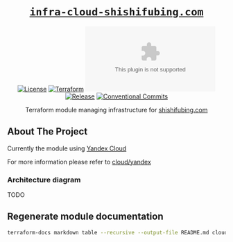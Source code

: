 <div align="center" markdown="1">

# [`infra-cloud-shishifubing.com`][url-repo]

[![License][badge-license]][url-license]
[![Terraform][badge-workflow-terraform]][url-workflow-terraform]
[![Version][badge-version]][url-version]
[![Release][badge-workflow-release]][url-workflow-release]
[![Conventional Commits][badge-conventionalcommits]][url-conventionalcommits]

Terraform module managing infrastructure for [shishifubing.com][url-site]

</div>

## About The Project

Currently the module using [Yandex Cloud][url-yandex-cloud]

For more information please refer to [cloud/yandex][documentation]

### Architecture diagram

TODO

## Regenerate module documentation

```bash
terraform-docs markdown table --recursive --output-file README.md cloud/yandex
```

<!-- relative links -->

[documentation]: ./cloud/yandex

<!-- project links -->

[url-repo]: https://github.com/shishifubing/infra-cloud-shishifubing.com
[url-workflow-terraform]: https://github.com/shishifubing/infra-cloud-shishifubing.com/actions/workflows/terraform.yml
[url-license]: https://github.com/shishifubing/infra-cloud-shishifubing.com/actions/workflows/terraform.yml
[url-workflow-release]: https://github.com/shishifubing/infra-cloud-shishifubing.com/actions/workflows/release.yml
[url-version]: https://github.com/shishifubing/infra-cloud-shishifubing.com/releases/latest

<!-- external links -->

[url-site]: https://shishifubing.com
[url-yandex-cloud]: https://cloud.yandex.com/en
[url-conventionalcommits]: https://conventionalcommits.org

<!-- badge links -->

[badge-workflow-terraform]: https://img.shields.io/github/actions/workflow/status/shishifubing/infra-cloud-shishifubing.com/terraform.yml?label=terraform
[badge-license]: https://img.shields.io/github/license/shishifubing/infra-cloud-shishifubing.com.svg
[badge-workflow-release]: https://img.shields.io/github/actions/workflow/status/shishifubing/infra-cloud-shishifubing.com/release.yml?branch=main&label=release&logo=github
[badge-version]: https://img.shields.io/github/v/release/shishifubing/infra-cloud-shishifubing.com?label=version

<!-- other badge links -->

[badge-conventionalcommits]: https://img.shields.io/badge/conventional--commits-1.0.0-%23FE5196?logo=conventionalcommits&logoColor=white

